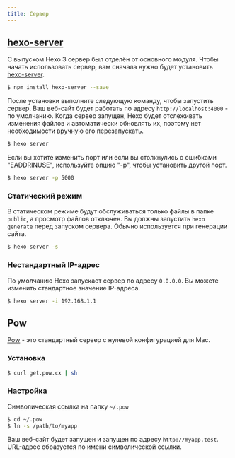 ```yaml
---
title: Сервер
---
```

## [hexo-server]

С выпуском Hexo 3 сервер был отделён от основного модуля. Чтобы начать использовать сервер, вам сначала нужно будет установить [hexo-server].

``` bash
$ npm install hexo-server --save
```

После установки выполните следующую команду, чтобы запустить сервер. Ваш веб-сайт будет работать по адресу `http://localhost:4000` - по умолчанию. Когда сервер запущен, Hexo будет отслеживать изменения файлов и автоматически обновлять их, поэтому нет необходимости вручную его перезапускать.

``` bash
$ hexo server
```

Если вы хотите изменить порт или если вы столкнулись с ошибками "EADDRINUSE", используйте опцию "-p", чтобы установить другой порт.

``` bash
$ hexo server -p 5000
```

### Статический режим

В статическом режиме будут обслуживаться только файлы в папке `public`, а просмотр файлов отключен. Вы должны запустить `hexo generate` перед запуском сервера. Обычно используется при генерации сайта.

``` bash
$ hexo server -s
```

### Нестандартный IP-адрес

По умолчанию Hexo запускает сервер по адресу `0.0.0.0`. Вы можете изменить стандартное значение IP-адреса.

``` bash
$ hexo server -i 192.168.1.1
```

## Pow

[Pow] - это стандартный сервер с нулевой конфигурацией для Mac.

### Установка

``` bash
$ curl get.pow.cx | sh
```

### Настройка

Символическая ссылка на папку `~/.pow`

``` bash
$ cd ~/.pow
$ ln -s /path/to/myapp
```

Ваш веб-сайт будет запущен и запущен по адресу `http://myapp.test`. URL-адрес образуется по имени символической ссылки.

[hexo-server]: https://github.com/hexojs/hexo-server
[Pow]: http://pow.cx/
